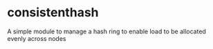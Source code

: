 # consistenthash
A simple module to manage a hash ring to enable load to be allocated evenly across nodes
